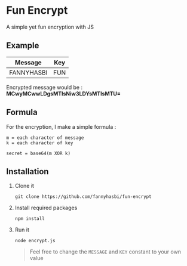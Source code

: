 # Fun Encrypt
A simple yet fun encryption with JS

## Example
| Message | Key |
| --- | --- |
| FANNYHASBI | FUN |

Encrypted message would be : **MCwyMCwwLDgsMTIsNiw3LDYsMTIsMTU=**

## Formula
For the encryption, I make a simple formula :
```
m = each character of message
k = each character of key

secret = base64(m XOR k)
```

## Installation
1. Clone it
   ```
   git clone https://github.com/fannyhasbi/fun-encrypt
   ```

2. Install required packages
   ```
   npm install
   ```

3. Run it
   ```
   node encrypt.js
   ```

   > Feel free to change the `MESSAGE` and `KEY` constant to your own value